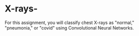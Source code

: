 # X-rays-
For this assignment, you will classify chest X-rays as "normal," "pneumonia," or "covid" using Convolutional Neural Networks.
